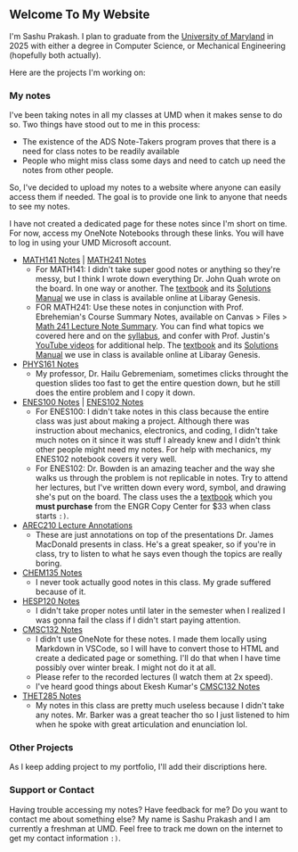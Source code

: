 ## Welcome To My Website

I'm Sashu Prakash. I plan to graduate from the [University of Maryland](https://umd.edu/) in 2025 with either a degree in Computer Science, or Mechanical Engineering (hopefully both actually). 

Here are the projects I'm working on:

### My notes

I've been taking notes in all my classes at UMD when it makes sense to do so. Two things have stood out to me in this process:

* The existence of the ADS Note-Takers program proves that there is a need for class notes to be readily available
* People who might miss class some days and need to catch up need the notes from other people.

So, I've decided to upload my notes to a website where anyone can easily access them if needed. The goal is to provide one link to anyone that needs to see my notes.

I have not created a dedicated page for these notes since I'm short on time. For now, access my OneNote Notebooks through these links. You will have to log in using your UMD Microsoft account.

* [MATH141 Notes](https://umd0-my.sharepoint.com/:o:/g/personal/sprakash_umd_edu/EmN1goG1yRlJmwoG-5ewjXEBWUM9VbXqv1R1MLpN7za-3Q?e=Y2w3ef) | [MATH241 Notes](https://umd0-my.sharepoint.com/:o:/g/personal/sprakash_umd_edu/EqgY6ANjXXVEgORW6-bUuUcBZ6deGnscmzEK7MDoaa9fSw?e=qdMUdS)
  * For MATH141: I didn't take super good notes or anything so they're messy, but I think I wrote down everything Dr. John Quah wrote on the board. In one way or another. The [textbook](https://libgen.is/book/index.php?md5=3CA6E50A13EC9A680F3EE54A5A5A1DC5) and its [Solutions Manual](https://libgen.is/book/index.php?md5=71425BD0D08E34AC320AFFB1AD3BD22C) we use in class is available online at Libaray Genesis.
  * FOR MATH241: Use these notes in conjunction with Prof. Ebrehemian's Course Summary Notes, available on Canvas > Files > [Math 241 Lecture Note Summary](https://umd.instructure.com/files/66995194/download?download_frd=1). You can find what topics we covered here and on the [syllabus](https://umd.instructure.com/courses/1321101), and confer with Prof. Justin's [YouTube videos](https://youtube.com/playlist?list=PLV_e97dP47FE0KsQwaGYpRlQ1c2cv-eiI) for additional help. The [textbook](https://libgen.is/book/index.php?md5=3CA6E50A13EC9A680F3EE54A5A5A1DC5) and its [Solutions Manual](https://libgen.is/book/index.php?md5=71425BD0D08E34AC320AFFB1AD3BD22C) we use in class is available online at Libaray Genesis.
* [PHYS161 Notes](https://umd0-my.sharepoint.com/:o:/g/personal/sprakash_umd_edu/EkZTMWkpEe1Js7eOSMldc2kBkA3qzVMOKihYIVoq6CY05Q?e=bEI8QY)
  * My professor, Dr. Hailu Gebremeniam, sometimes clicks throught the question slides too fast to get the entire question down, but he still does the entire problem and I copy it down.
* [ENES100 Notes](https://umd0-my.sharepoint.com/:o:/g/personal/sprakash_umd_edu/EjL5NvTMy9hEowUbolb3LwsBz5COjXXljbBbfxEyAFqYYA?e=fuBkvf) | [ENES102 Notes](https://umd0-my.sharepoint.com/:o:/g/personal/sprakash_umd_edu/EvuQIxPnw1NGj6Lib7pJDpkBtysg1G0G317ywwRAYZ3ogQ?e=CeWX7n)
  * For ENES100: I didn't take notes in this class because the entire class was just about making a project. Although there was instruction about mechanics, electronics, and coding, I didn't take much notes on it since it was stuff I already knew and I didn't think other people might need my notes. For help with mechanics, my ENES102 notebook covers it very well.
  * For ENES102: Dr. Bowden is an amazing teacher and the way she walks us through the problem is not replicable in notes. Try to attend her lectures, but I've written down every word, symbol, and drawing she's put on the board. The class uses the a [textbook](http://ter.ps/enes102book) which you **must purchase** from the ENGR Copy Center for $33 when class starts `:)`.
* [AREC210 Lecture Annotations](https://umd0-my.sharepoint.com/:o:/g/personal/sprakash_umd_edu/EoGlnfJ3lCFGh9iYRCS-JKgBdql6owjrKEzqsq9asRMQhQ?e=xthgRD)
  * These are just annotations on top of the presentations Dr. James MacDonald presents in class. He's a great speaker, so if you're in class, try to listen to what he says even though the topics are really boring.
* [CHEM135 Notes](https://umd0-my.sharepoint.com/:o:/g/personal/sprakash_umd_edu/EoO-PP1tHtNOpYFt3boAlhEBlfERuSeWrXGFSZED7xa34g?e=YOyGSd)
  * I never took actually good notes in this class. My grade suffered because of it. 
* [HESP120 Notes](https://umd0-my.sharepoint.com/:o:/g/personal/sprakash_umd_edu/Ej20kwKoW8FAmuntCt3ixX8BzQnNT1Z1qhzYiAAMRkPPtg?e=sIPdxk)
  * I didn't take proper notes until later in the semester when I realized I was gonna fail the class if I didn't start paying attention.
* [CMSC132 Notes](https://sashuprakash.github.io/) 
  * I didn't use OneNote for these notes. I made them locally using Markdown in VSCode, so I will have to convert those to HTML and create a dedicated page or something. I'll do that when I have time possibly over winter break. I might not do it at all. 
  * Please refer to the recorded lectures (I watch them at 2x speed).
  * I've heard good things about Ekesh Kumar's [CMSC132 Notes](https://github.com/kekesh/CMSC132)
* [THET285 Notes](https://umd0-my.sharepoint.com/:o:/g/personal/sprakash_umd_edu/EmkV0fydWd1Oh4dyM9mD9VEBAPaalHQHSiA1dBVATAYYrA?e=YgtnEt)
  * My notes in this class are pretty much useless because I didn't take any notes. Mr. Barker was a great teacher tho so I just listened to him when he spoke with great articulation and enunciation lol.

### Other Projects

As I keep adding project to my portfolio, I'll add their discriptions here.

### Support or Contact

Having trouble accessing my notes? Have feedback for me? Do you want to contact me about something else? My name is Sashu Prakash and I am currently a freshman at UMD. Feel free to track me down on the internet to get my contact information `:)`.
